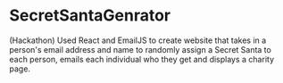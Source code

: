 # SecretSantaGenrator
(Hackathon) Used React and EmailJS to create website that takes in a person's email address and name to randomly assign a Secret Santa to each person, emails each individual who they get and displays a charity page.
